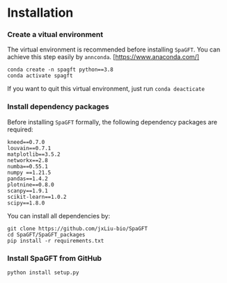 # Installation

### Create a vitual environment 

The virtual environment is recommended before installing ```SpaGFT```. You can
achieve this step easily by ```annconda```. [https://www.anaconda.com/]
```shell
conda create -n spagft python==3.8
conda activate spagft
```
If you want to quit this virtual environment, just run ``` conda deacticate ```

### Install dependency packages
Before installing ```SpaGFT``` formally, the following dependency packages are 
required:

``` 
kneed==0.7.0
louvain==0.7.1
matplotlib==3.5.2
networkx==2.8
numba==0.55.1
numpy ==1.21.5
pandas==1.4.2
plotnine==0.8.0
scanpy==1.9.1
scikit-learn==1.0.2
scipy==1.8.0
```
You can install all dependencies by:
```shell
git clone https://github.com/jxLiu-bio/SpaGFT
cd SpaGFT/SpaGFT_packages
pip install -r requirements.txt
```
### Install SpaGFT from GitHub
```shell
python install setup.py
```

